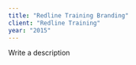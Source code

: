 ```yaml
---
title: "Redline Training Branding"
client: "Redline Training"
year: "2015"
---
```


Write a description
